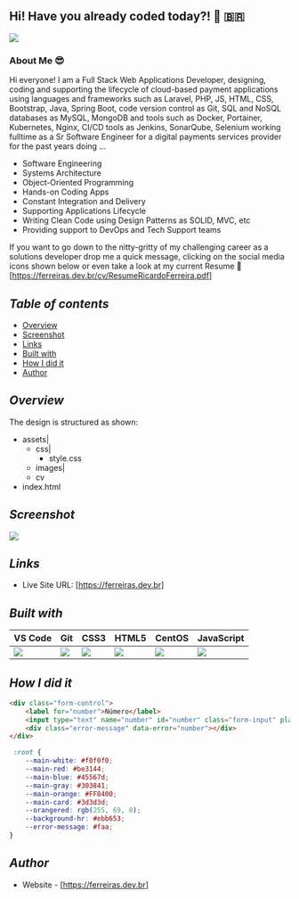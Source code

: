 ## Hi! Have you already coded today?! :superhero: :brazil:

![](https://ferreiras.dev.br/assets/images/intellij.png)

### About Me :sunglasses:
Hi everyone! I am a Full Stack Web Applications Developer, designing, coding and supporting the lifecycle of cloud-based payment applications using languages and frameworks such as Laravel, PHP, JS, HTML, CSS, Bootstrap, Java, Spring Boot, code version control as Git, SQL and NoSQL databases as MySQL, MongoDB and tools such as Docker, Portainer, Kubernetes, Nginx, CI/CD tools as Jenkins, SonarQube, Selenium working fulltime as a Sr Software Engineer for a digital payments services provider for the past years doing ...

- Software Engineering
- Systems Architecture
- Object-Oriented Programming
- Hands-on Coding Apps
- Constant Integration and Delivery
- Supporting Applications Lifecycle
- Writing Clean Code using Design Patterns as SOLID, MVC, etc
- Providing support to DevOps and Tech Support teams

If you want to go down to the nitty-gritty of my challenging career as a solutions developer drop me a quick message, clicking on the social media icons shown below or even take a look at my current Resume :scroll: [https://ferreiras.dev.br/cv/ResumeRicardoFerreira.pdf]
## _Table of contents_
- [Overview](#overview)
- [Screenshot](#screenshot)
- [Links](#links)
- [Built with](#built-with)
- [How I did it](#how-I-did-it)
- [Author](#author)
## _Overview_
The design is structured as shown:
- assets|
    - css|
        - style.css
    - images|
    - cv
- index.html

## _Screenshot_
[![](./ferreiras.png)](https://ferreiras.dev.br)
## _Links_
- Live Site URL: [https://ferreiras.dev.br] 
## _Built with_
| VS Code | Git | CSS3 | HTML5 | CentOS | JavaScript |
|----------|----------|----------|----------|----------|----------|
![](https://ferreiras.dev.br/assets/images/icons/icons8-visual-studio-code.svg)  | ![](https://ferreiras.dev.br/assets/images/icons/git-scm-icon.svg) | ![](https://ferreiras.dev.br/assets/images/icons/css3-original-wordmark.svg) | ![](https://ferreiras.dev.br/assets/images/icons/html5-original-wordmark.svg) | ![](https://ferreiras.dev.br/assets/images/icons/linux-original.svg) | ![](https://ferreiras.dev.br/assets/images/icons/icons8-javascript.svg) |

## _How I did it_
```html
<div class="form-control">
    <label for="number">Número</label>
    <input type="text" name="number" id="number" class="form-input" placeholder="Número">
    <div class="error-message" data-error="number"></div>
</div>
``` 
```css
 :root {
    --main-white: #f0f0f0;
    --main-red: #be3144;
    --main-blue: #45567d;
    --main-gray: #303841;
    --main-orange: #FF8400;
    --main-card: #3d3d3d;
    --orangered: rgb(255, 69, 0);
    --background-hr: #ebb653;
    --error-message: #faa;
}
``` 
## _Author_
- Website - [https://ferreiras.dev.br] 





